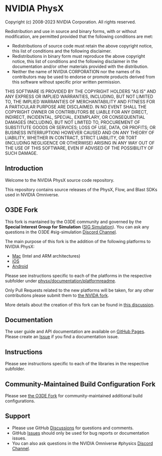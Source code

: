 # NVIDIA PhysX

Copyright (c) 2008-2023 NVIDIA Corporation. All rights reserved.

Redistribution and use in source and binary forms, with or without
modification, are permitted provided that the following conditions
are met:
 * Redistributions of source code must retain the above copyright
   notice, this list of conditions and the following disclaimer.
 * Redistributions in binary form must reproduce the above copyright
   notice, this list of conditions and the following disclaimer in the
   documentation and/or other materials provided with the distribution.
 * Neither the name of NVIDIA CORPORATION nor the names of its
   contributors may be used to endorse or promote products derived
   from this software without specific prior written permission.

THIS SOFTWARE IS PROVIDED BY THE COPYRIGHT HOLDERS "AS IS" AND ANY
EXPRESS OR IMPLIED WARRANTIES, INCLUDING, BUT NOT LIMITED TO, THE
IMPLIED WARRANTIES OF MERCHANTABILITY AND FITNESS FOR A PARTICULAR
PURPOSE ARE DISCLAIMED.  IN NO EVENT SHALL THE COPYRIGHT OWNER OR
CONTRIBUTORS BE LIABLE FOR ANY DIRECT, INDIRECT, INCIDENTAL, SPECIAL,
EXEMPLARY, OR CONSEQUENTIAL DAMAGES (INCLUDING, BUT NOT LIMITED TO,
PROCUREMENT OF SUBSTITUTE GOODS OR SERVICES; LOSS OF USE, DATA, OR
PROFITS; OR BUSINESS INTERRUPTION) HOWEVER CAUSED AND ON ANY THEORY
OF LIABILITY, WHETHER IN CONTRACT, STRICT LIABILITY, OR TORT
(INCLUDING NEGLIGENCE OR OTHERWISE) ARISING IN ANY WAY OUT OF THE USE
OF THIS SOFTWARE, EVEN IF ADVISED OF THE POSSIBILITY OF SUCH DAMAGE.

## Introduction

Welcome to the NVIDIA PhysX source code repository.

This repository contains source releases of the PhysX, Flow, and Blast SDKs used in NVIDIA Omniverse.

## O3DE Fork

This fork is mantained by the O3DE community and governed by the **Special Interest Group for Simulation** ([SIG Simulation]((https://github.com/o3de/sig-simulation))). You can ask any questions in the O3DE #sig-simulation [Discord Channel](https://discord.com/invite/o3de).

The main purpose of this fork is the addition of the following platforms to NVIDIA PhysX:

* [Mac](https://github.com/o3de/PhysX/pull/3) (Intel and ARM architectures)
* [iOS](https://github.com/o3de/PhysX/pull/2)
* [Android](https://github.com/o3de/PhysX/pull/1)

Please see instructions specific to each of the platforms in the respective subfolder under [physx/documentation/platformreadme](physx/documentation/platformreadme).

Only Pull Requests related to the new platforms will be taken, for any other contributions please submit them to [the NVIDA fork](https://github.com/NVIDIA-Omniverse/PhysX).

More details about the creation of this fork can be found in [this discussion](https://github.com/NVIDIA-Omniverse/PhysX/discussions/58).

## Documentation

The user guide and API documentation are available on [GitHub Pages](https://nvidia-omniverse.github.io/PhysX). Please create an [Issue](https://github.com/NVIDIA-Omniverse/PhysX/issues/) if you find a documentation issue.

## Instructions

Please see instructions specific to each of the libraries in the respective subfolder.

## Community-Maintained Build Configuration Fork

Please see [the O3DE Fork](https://github.com/o3de/PhysX) for community-maintained additional build configurations.

## Support

* Please use GitHub [Discussions](https://github.com/NVIDIA-Omniverse/PhysX/discussions/) for questions and comments.
* GitHub [Issues](https://github.com/NVIDIA-Omniverse/PhysX/issues) should only be used for bug reports or documentation issues.
* You can also ask questions in the NVIDIA Omniverse #physics [Discord Channel](https://discord.com/invite/XWQNJDNuaC).
